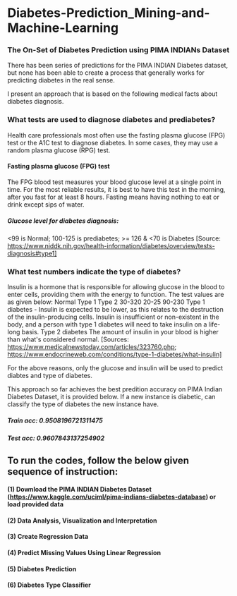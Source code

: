 # Diabetes-Prediction_Mining-and-Machine-Learning

### The On-Set of Diabetes Prediction using PIMA INDIANs Dataset
There has been series of predictions for the PIMA INDIAN Diabetes dataset, but none has been able to create a process that generally works for predicting diabetes in the real sense.

I present an approach that is based on the following medical facts about diabetes diagnosis.

###  What tests are used to diagnose diabetes and prediabetes?
Health care professionals most often use the fasting plasma glucose (FPG) test or the A1C test to diagnose diabetes. In some cases, they may use a random plasma glucose (RPG) test.

#### Fasting plasma glucose (FPG) test
The FPG blood test measures your blood glucose level at a single point in time. For the most reliable results, it is best to have this test in the morning, after you fast for at least 8 hours. Fasting means having nothing to eat or drink except sips of water.

##### Glucose level for diabetes diagnosis: 
<99 is Normal; 100-125 is prediabetes; >= 126 & <70 is Diabetes
[Source: https://www.niddk.nih.gov/health-information/diabetes/overview/tests-diagnosis#type1]

### What test numbers indicate the type of diabetes? 
Insulin is a hormone that is responsible for allowing glucose in the blood to enter cells, providing them with the energy to function. The test values are as given below:
          Normal Type 1 Type 2
          30-320 20-25 90-230
Type 1 diabetes - Insulin is expected to be lower, as this relates to the destruction of the insulin-producing cells. Insulin is insufficient or non-existent in the body, and a person with type 1 diabetes will need to take insulin on a life-long basis. 
Type 2 diabetes The amount of insulin in your blood is higher than what's considered normal. 
[Sources: https://www.medicalnewstoday.com/articles/323760.php; https://www.endocrineweb.com/conditions/type-1-diabetes/what-insulin]

For the above reasons, only the glucose and insulin will be used to predict diabtes and type of diabetes.

This approach so far achieves the best predition accuracy on PIMA Indian Diabetes Dataset, it is provided below. If a new instance is diabetic, can classify the type of diabetes the new instance have.
##### Train acc:  0.9508196721311475
##### Test acc:  0.9607843137254902


## To run the codes, follow the below given sequence of instruction:
#### (1) Download the PIMA INDIAN Diabetes Dataset (https://www.kaggle.com/uciml/pima-indians-diabetes-database) or load provided data
#### (2) Data Analysis, Visualization and Interpretation
#### (3) Create Regression Data
#### (4) Predict Missing Values Using Linear Regression
#### (5) Diabetes Prediction
#### (6) Diabetes Type Classifier
